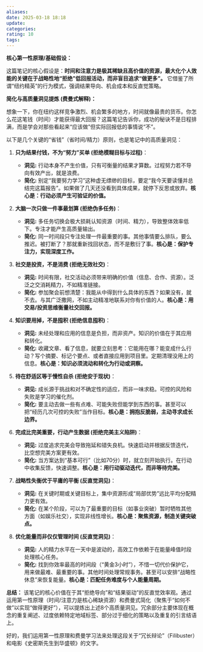 ```yaml
---
aliases: 
date: 2025-03-18 18:18
update: 
categories: 
rating: 10
tags:
---
```

**核心第一性原理/基础假设：**

这篇笔记的核心假设是：**时间和注意力是极其稀缺且高价值的资源，最大化个人效能的关键在于战略性地“拒绝”低回报活动，而非盲目追求“做更多”。** 它借鉴了所谓“纽约精英”的行为模式，强调结果导向、机会成本和反直觉策略。

**简化与高质量洞见提炼 (费曼式解释)：**

想象一下，你在纽约这样竞争激烈、机会繁多的地方，时间就像最贵的货币。你怎么花这笔钱（时间）才能获得最大回报？这篇笔记告诉你，成功的秘诀不是日程排满，而是学会对那些看起来“应该做”但实际回报低的事情说“不”。

以下是几个关键的“省钱”（省时间/精力）原则，也是笔记中的高质量洞见：

1.  **只为结果付钱，不为“努力”买单 (拒绝模糊目标与过程)**：
    *   **洞见:** 行动本身不产生价值，只有可衡量的结果才算数。过程努力若不导向有效产出，就是浪费。
    *   **简化:** 别定“我要努力学习”这种虚无缥缈的目标，要定“我今天要读懂并总结完这篇报告”。如果做了几天还没看到具体成果，就停下反思或放弃。**核心是：行动必须产生可验证的价值。**

2.  **大脑一次只做一件事最划算 (拒绝伪多任务)**：
    *   **洞见:** 多任务切换会极大损耗认知资源（时间、精力），导致整体效率低下。专注才能产生高质量输出。
    *   **简化:** 同一时间段只专注处理一件最重要的事。其他事情要么排队，要么推迟。被打断了？那就重新找回状态，而不是敷衍了事。**核心是：保护专注力，实现深度工作。**

3.  **社交是投资，不是消费 (拒绝无效社交)**：
    *   **洞见:** 时间有限，社交活动必须带来明确的价值（信息、合作、资源）。泛泛之交消耗精力，不如精准链接。
    *   **简化:** 参加聚会前想清楚：我能从中得到什么具体的东西？如果没有，就不去。与其广泛撒网，不如主动精准地联系对你有价值的人。**核心是：用交易/投资思维衡量社交回报。**

4.  **知识要用掉，不是囤积 (拒绝信息囤积)**：
    *   **洞见:** 未经处理和应用的信息是负担，而非资产。知识的价值在于其应用和转化。
    *   **简化:** 收藏文章、看了信息，就要立刻思考：它能用在哪？能变成什么行动？写个摘要、标记个要点、或者直接应用到项目里。定期清理没用上的信息。**核心是：知识必须流动和转化为行动或洞察。**

5.  **待在舒适区等于慢性自杀 (拒绝安于现状)**：
    *   **洞见:** 成长源于挑战和对不确定性的适应，而非一味求稳。可控的风险和失败是学习的催化剂。
    *   **简化:** 要主动去做一些有点难、可能失败但能学到东西的事。甚至可以把“经历几次可控的失败”当作目标。**核心是：拥抱反脆弱，主动寻求成长边界。**

6.  **完成比完美重要，行动产生数据 (拒绝完美主义陷阱)**：
    *   **洞见:** 过度追求完美会导致拖延和错失良机。快速启动并根据反馈迭代，比空想完美方案更有效。
    *   **简化:** 当方案达到“基本可行”（比如70分）时，就立刻开始执行。在行动中收集反馈，快速调整。**核心是：用行动驱动迭代，而非等待完美。**

7.  **战略性失衡优于平庸的平衡 (反直觉洞见)**：
    *   **洞见:** 在关键时期或关键目标上，集中资源形成“局部优势”远比平均分配精力更有效。
    *   **简化:** 在某个阶段，可以为了最重要的目标（如事业突破）暂时牺牲其他方面（如娱乐社交），实现非线性增长。**核心是：聚焦资源，制造关键突破点。**

8.  **优化能量而非仅仅管理时间 (反直觉洞见)**：
    *   **洞见:** 人的精力水平在一天中是波动的，高效工作依赖于在能量峰值时段处理核心任务。
    *   **简化:** 找到你效率最高的时间段（“黄金3小时”），不惜一切代价保护它，用来做最难、最重要的事。其他时间处理常规事务。甚至可以安排“战略性休息”来恢复能量。**核心是：匹配任务难度与个人能量周期。**


**总结：** 该笔记的核心价值在于其“拒绝导向”和“结果驱动”的反直觉效率观。通过运用第一性原理（时间/注意力是核心稀缺资源）和费曼式简化（聚焦于“如何不做”以实现“做得更好”），可以提炼出上述8个高质量洞见。冗余部分主要体现在概念的重复阐述、过度依赖特定地域标签、部分过于细化的策略以及重复的引言结语上。

好的，我们运用第一性原理和费曼学习法来处理这段关于“冗长辩论”（Filibuster）和电影《史密斯先生到华盛顿》的文字。


